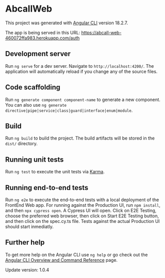 # AbcallWeb

This project was generated with [Angular CLI](https://github.com/angular/angular-cli) version 18.2.7.

The app is being served in this URL: https://abcall-web-460072ffa983.herokuapp.com/auth

## Development server

Run `ng serve` for a dev server. Navigate to `http://localhost:4200/`. The application will automatically reload if you change any of the source files.

## Code scaffolding

Run `ng generate component component-name` to generate a new component. You can also use `ng generate directive|pipe|service|class|guard|interface|enum|module`.

## Build

Run `ng build` to build the project. The build artifacts will be stored in the `dist/` directory.

## Running unit tests

Run `ng test` to execute the unit tests via [Karma](https://karma-runner.github.io).

## Running end-to-end tests

Run `ng e2e` to execute the end-to-end tests with a local deployment of the FrontEnd Web app. For running against the Production UI, run `npm install`, and then `npx cypress open`. A Cypress UI will open. Click on E2E Testing, choose the preferred web browser, then click on Start E2E Testing button, and then click on the spec.cy.ts file. Tests against the actual Production UI should start inmediatly.

## Further help

To get more help on the Angular CLI use `ng help` or go check out the [Angular CLI Overview and Command Reference](https://angular.dev/tools/cli) page.

Update version: 1.0.4
